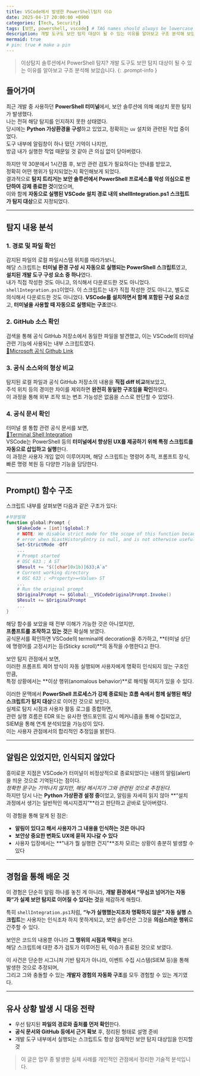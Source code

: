 ```yaml
---
title: VSCode에서 발생한 PowerShell탐지 이슈
date: 2025-04-17 20:00:00 +0900
categories: [Tech, Security]
tags: [보안, powershell, vscode] # TAG names should always be lowercase
description: 개발 도구도 보안 탐지 대상이 될 수 있는 이유를 알아보고 구조 분석해 보았습니다.
mermaid: true
# pin: true # make a pin
---
```

> 이상탐지 솔루션에서 PowerShell 탐지? 
> 개발 도구도 보안 탐지 대상이 될 수 있는 이유를 알아보고 구조 분석해 보았습니다.
{: .prompt-info }

## 들어가며
최근 개발 중 사용하던 **PowerShell 터미널**에서, 보안 솔루션에 의해 예상치 못한 탐지가 발생했다.  
나는 전혀 해당 탐지를 인지하지 못한 상태였다.  
당시에는 **Python 가상환경을 구성**하고 있었고, 정확히는 `uv` 설치와 관련된 작업 중이었다.  
도구 내부에 알림창이 하나 떴던 기억이 나지만,  
방금 내가 실행한 작업 때문일 것 같아 큰 의심 없이 닫아버렸다.  

하지만 약 30분에서 1시간쯤 후, 보안 관련 검토가 필요하다는 안내를 받았고,  
정확히 어떤 행위가 탐지되었는지 확인해보게 되었다.  
결과적으로 **탐지 트리거는 보안 솔루션에서 PowerShell 프로세스를 악성 의심으로 판단하여 강제 종료한 것**이었으며,  
이와 함께 **자동으로 실행된 VSCode 설치 경로 내의 shellIntegration.ps1 스크립트가 탐지 대상**으로 지정되었다.

---

## 탐지 내용 분석

### 1. 경로 및 파일 확인
감지된 파일의 로컬 파일시스템 위치를 따라가보니,  
해당 스크립트는 **터미널 환경 구성 시 자동으로 실행되는 PowerShell 스크립트**였고,  
**설치된 개발 도구 구성 요소 중 하나**였다.  
내가 직접 작성한 것도 아니고, 의식해서 다운로드한 것도 아니었다. `shellIntegration.ps1`이었다. 
이 스크립트는 내가 직접 작성한 것도 아니고, 별도로 의식해서 다운로드한 것도 아니었다. 
**VSCode를 설치하면서 함께 포함된 구성 요소**였고, **터미널을 사용할 때 자동으로 실행되는 구조**였다.


### 2. GitHub 소스 확인
검색을 통해 공식 GitHub 저장소에서 동일한 파일을 발견했고, 이는 VSCode의 터미널 관련 기능에 사용되는 내부 스크립트였다.  
[🔗Microsoft 공식 Github Link](https://github.com/microsoft/vscode/blob/main/src/vs/workbench/contrib/terminal/common/scripts/shellIntegration.ps1)

### 3. 공식 소스와의 형상 비교

탐지된 로컬 파일과 공식 GitHub 저장소의 내용을 **직접 diff 비교**해보았고,  
주석 위치 등의 경미한 차이를 제외하면 **완전히 동일한 구조임을 확인**하였다.  
이 과정을 통해 외부 조작 또는 변조 가능성은 없음을 스스로 판단할 수 있었다.  

### 4. 공식 문서 확인
터미널 셸 통합 관련 공식 문서를 보면,  
[🔗Terminal Shell Integration](https://code.visualstudio.com/docs/terminal/shell-integration)  
VSCode는 PowerShell 등의 **터미널에서 향상된 UX를 제공하기 위해 특정 스크립트를 자동으로 삽입하고 실행**한다.  
이 과정은 사용자 개입 없이 이루어지며, 해당 스크립트는 명령어 추적, 프롬프트 장식, 빠른 명령 복원 등 다양한 기능을 담당한다.

---

## Prompt() 함수 구조

스크립트 내부를 살펴보면 다음과 같은 구조가 있다:

```powershell
#부분발췌
function global:Prompt {
    $FakeCode = [int]!$global:?
    # NOTE: We disable strict mode for the scope of this function because it unhelpfully throws an
    # error when $LastHistoryEntry is null, and is not otherwise useful.
    Set-StrictMode -Off
    ...
    # Prompt started
    # OSC 633 ; A ST
    $Result += "$([char]0x1b)]633;A`a"
    # Current working directory
    # OSC 633 ; <Property>=<Value> ST
    ...
    # Run the original prompt
    $OriginalPrompt += $Global:__VSCodeOriginalPrompt.Invoke()
    $Result += $OriginalPrompt
    ...
}
```

해당 함수를 보았을 때 전부 이해가 가능한 것은 아니었지만,   
**프롬프트를 조작하고 있는 것**은 확실해 보였다.  
공식문서를 확인하면 VSCode의 terminal에 decoration을 추가하고, **터미널 상단에 명령어를 고정시키는 등(Sticky scroll)**의 동작을 수행한다고 한다.   

보안 탐지 관점에서 보면,  
이러한 프롬프트 제어 방식이 자동 실행되며 사용자에게 명확히 인식되지 않는 구조인 만큼,  
특정 상황에서는 **이상 행위(anomalous behavior)**로 해석될 여지가 있을 수 있다.

이러한 문맥에서 **PowerShell 프로세스가 강제 종료되는 흐름 속에서 함께 실행된 해당 스크립트가 탐지 대상**으로 이어진 것으로 보인다.  
실제로 탐지 시점과 사용자 활동 로그를 종합하면,  
관련 실행 흐름은 EDR 또는 유사한 엔드포인트 감시 메커니즘을 통해 수집되었고,  
SIEM을 통해 연계 분석되었을 가능성이 있다.  
이는 사용자 관점에서의 합리적인 추정임을 밝힌다.

---

## 알림은 있었지만, 인식되지 않았다

흥미로운 지점은 VSCode가 터미널이 비정상적으로 종료되었다는 내용의 알림(alert)을 띄운 것으로 기억된다는 점이다.  
_정확한 문구는 기억나지 않지만, 해당 메시지가 그와 관련된 것으로 추정된다._  
하지만 당시 나는 **Python 가상환경 설정 중**이었고, 알림을 자세히 읽지 않아 **“설치 과정에서 생기는 일반적인 메시지겠지”**라고 판단하고 곧바로 닫아버렸다.

이 경험을 통해 알게 된 점은:
- **알림이 있다고 해서 사용자가 그 내용을 인식하는 것은 아니다**
- **보안상 중요한 변화도 UX에 묻혀 지나갈 수 있다**
- 사용자 입장에서는 **"내가 뭘 실행한 건지"**조차 모르는 상황이 충분히 발생할 수 있다

---

## 경험을 통해 배운 것

이 경험은 단순히 알림 하나를 놓친 게 아니라,
**개발 환경에서 “무심코 넘어가는 자동화”가 실제 보안 탐지로 이어질 수 있다는 것**을 체감하게 해줬다.

특히 `shellIntegration.ps1`처럼,
**“누가 실행했는지조차 명확하지 않은” 자동 실행 스크립트**는
사용자는 인식조차 하지 못하게되고,
보안 솔루션은 그것을 **의심스러운 행위**로 간주할 수 있다.

보안은 코드의 내용뿐 아니라 **그 행위의 시점과 맥락**을 본다.  
해당 스크립트에 대한 추가 검토가 이루어진 뒤, 이슈가 종료된 것으로 보였다. 

이 사건은 단순한 시그니처 기반 탐지가 아니라, 이벤트 수집 시스템(SIEM 등)을 통해 발생한 것으로 추정되며,  
그리고 그와 충돌할 수 있는 **개발자 경험의 자동화 구조**를 모두 경험할 수 있는 계기였다.  

---

## 유사 상황 발생 시 대응 전략

- 우선 탐지된 **파일의 경로와 출처를 먼저 확인**한다.  
- **공식 문서와 GitHub 등에서 근거 확보** 후, 정리된 형태로 설명 준비
- 개발 도구 내부에서 실행되는 스크립트도 항상 잠재적인 보안 탐지 대상임을 인지할 것

> 이 글은 업무 중 발생한 실제 사례를 개인적인 관점에서 정리한 기술적 분석입니다.

